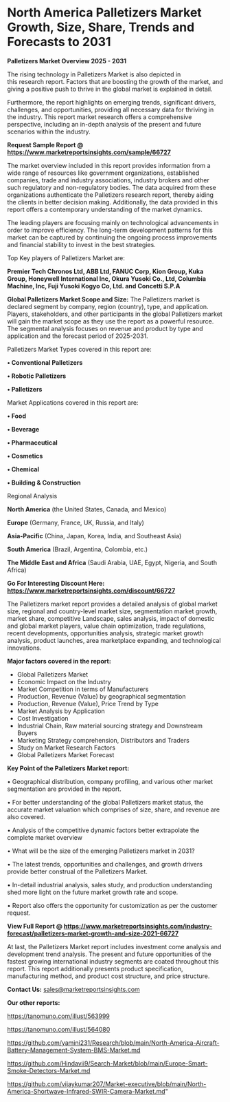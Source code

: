 # North America Palletizers Market Growth, Size, Share, Trends and Forecasts to 2031

<Strong> Palletizers Market Overview 2025 - 2031</strong>

The rising technology in Palletizers Market is also depicted in this research report. Factors that are boosting the growth of the market, and giving a positive push to thrive in the global market is explained in detail.

Furthermore, the report highlights on emerging trends, significant drivers, challenges, and opportunities, providing all necessary data for thriving in the industry. This report market research offers a comprehensive perspective, including an in-depth analysis of the present and future scenarios within the industry.

<strong>Request Sample Report @ <a href=https://www.marketreportsinsights.com/sample/66727>https://www.marketreportsinsights.com/sample/66727</a></strong>

The market overview included in this report provides information from a wide range of resources like government organizations, established companies, trade and industry associations, industry brokers and other such regulatory and non-regulatory bodies. The data acquired from these organizations authenticate the Palletizers research report, thereby aiding the clients in better decision making. Additionally, the data provided in this report offers a contemporary understanding of the market dynamics.

The leading players are focusing mainly on technological advancements in order to improve efficiency. The long-term development patterns for this market can be captured by continuing the ongoing process improvements and financial stability to invest in the best strategies.

Top Key players of Palletizers Market are:

<strong>Premier Tech Chronos Ltd, ABB Ltd, FANUC Corp, Kion Group, Kuka Group, Honeywell International Inc, Okura Yusoki Co., Ltd, Columbia Machine, Inc, Fuji Yusoki Kogyo Co, Ltd. and Concetti S.P.A</strong>

<strong><b>Global Palletizers Market Scope and Size:</b></strong>
The Palletizers market is declared segment by company, region (country), type, and application. Players, stakeholders, and other participants in the global Palletizers market will gain the market scope as they use the report as a powerful resource. The segmental analysis focuses on revenue and product by type and application and the forecast period of 2025-2031.

Palletizers Market Types covered in this report are:

<strong>• Conventional Palletizers

• Robotic Palletizers

• Palletizers</strong>

Market Applications covered in this report are:

<strong>• Food

• Beverage

• Pharmaceutical

• Cosmetics

• Chemical

• Building & Construction</strong> 

Regional Analysis

<strong>North America</strong> (the United States, Canada, and Mexico)

<strong>Europe</strong> (Germany, France, UK, Russia, and Italy)

<strong>Asia-Pacific</strong> (China, Japan, Korea, India, and Southeast Asia)

<strong>South America</strong> (Brazil, Argentina, Colombia, etc.)

<strong>The Middle East and Africa</strong> (Saudi Arabia, UAE, Egypt, Nigeria, and South Africa)

<strong>Go For Interesting Discount Here: <a href=https://www.marketreportsinsights.com/discount/66727>https://www.marketreportsinsights.com/discount/66727</a></strong>

The Palletizers market report provides a detailed analysis of global market size, regional and country-level market size, segmentation market growth, market share, competitive Landscape, sales analysis, impact of domestic and global market players, value chain optimization, trade regulations, recent developments, opportunities analysis, strategic market growth analysis, product launches, area marketplace expanding, and technological innovations.

<strong><b>Major factors covered in the report:</b></strong>
<ul>
  <li>Global Palletizers Market </li>
  <li>Economic Impact on the Industry</li>
  <li>Market Competition in terms of Manufacturers</li>
  <li>Production, Revenue (Value) by geographical segmentation</li>
  <li>Production, Revenue (Value), Price Trend by Type</li>
  <li>Market Analysis by Application</li>
  <li>Cost Investigation</li>
  <li>Industrial Chain, Raw material sourcing strategy and Downstream Buyers</li>
  <li>Marketing Strategy comprehension, Distributors and Traders</li>
  <li>Study on Market Research Factors</li>
  <li>Global Palletizers Market Forecast</li>
</ul>

<strong><b>Key Point of the Palletizers Market report:</b></strong>

• Geographical distribution, company profiling, and various other market segmentation are provided in the report.

• For better understanding of the global Palletizers market status, the accurate market valuation which comprises of size, share, and revenue are also covered.

• Analysis of the competitive dynamic factors better extrapolate the complete market overview

• What will be the size of the emerging Palletizers market in 2031?

• The latest trends, opportunities and challenges, and growth drivers provide better construal of the Palletizers Market.

• In-detail industrial analysis, sales study, and production understanding shed more light on the future market growth rate and scope.

• Report also offers the opportunity for customization as per the customer request.

<strong><b>View Full Report @ <a href=https://www.marketreportsinsights.com/industry-forecast/palletizers-market-growth-and-size-2021-66727>https://www.marketreportsinsights.com/industry-forecast/palletizers-market-growth-and-size-2021-66727</a></b></strong>


At last, the Palletizers Market report includes investment come analysis and development trend analysis. The present and future opportunities of the fastest growing international industry segments are coated throughout this report. This report additionally presents product specification, manufacturing method, and product cost structure, and price structure.

<strong>Contact Us:</strong>
sales@marketreportsinsights.com

<strong>Our other reports:</strong>

<a href=https://tanomuno.com/illust/563999>https://tanomuno.com/illust/563999</a>

<a href=https://tanomuno.com/illust/564080>https://tanomuno.com/illust/564080</a>

<a href=https://github.com/yamini231/Research/blob/main/North-America-Aircraft-Battery-Management-System-BMS-Market.md>https://github.com/yamini231/Research/blob/main/North-America-Aircraft-Battery-Management-System-BMS-Market.md</a>

<a href=https://github.com/Hindavii9/Search-Market/blob/main/Europe-Smart-Smoke-Detectors-Market.md>https://github.com/Hindavii9/Search-Market/blob/main/Europe-Smart-Smoke-Detectors-Market.md</a>

<a href=https://github.com/vijaykumar207/Market-executive/blob/main/North-America-Shortwave-Infrared-SWIR-Camera-Market.md>https://github.com/vijaykumar207/Market-executive/blob/main/North-America-Shortwave-Infrared-SWIR-Camera-Market.md</a>"
